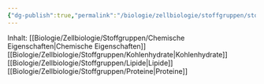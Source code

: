 ```yaml
---
{"dg-publish":true,"permalink":"/biologie/zellbiologie/stoffgruppen/stoffgruppen/"}
---
```



Inhalt: 
[[Biologie/Zellbiologie/Stoffgruppen/Chemische Eigenschaften\|Chemische Eigenschaften]]
[[Biologie/Zellbiologie/Stoffgruppen/Kohlenhydrate\|Kohlenhydrate]]
[[Biologie/Zellbiologie/Stoffgruppen/Lipide\|Lipide]]
[[Biologie/Zellbiologie/Stoffgruppen/Proteine\|Proteine]]
